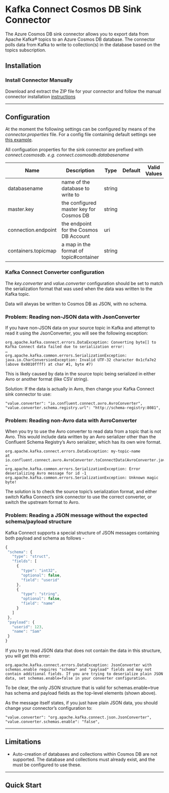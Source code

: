# Kafka Connect Cosmos DB Sink Connector

The Azure Cosmos DB sink connector allows you to export data from Apache Kafka® topics to an Azure Cosmos DB database. 
The connector polls data from Kafka to write to collection(s) in the database based on the topics subscription. 


## Installation

### Install Connector Manually
Download and extract the ZIP file for your connector and follow the manual connector installation [instructions](https://docs.confluent.io/current/connect/managing/install.html#install-connector-manually)

<hr>

## Configuration

At the moment the following settings can be configured by means of the *connector.properties* file. For a config file containing default settings see [this example](../src/integration-test/resources/sink.config.json).

All configuation properties for the sink connector are prefixed with *connect.cosmosdb. e.g. connect.cosmosdb.databasename*


| Name                                           | Description                                                                                          | Type    | Default                                                                       | Valid Values                                                                                                     | Importance |
|------------------------------------------------|------------------------------------------------------------------------------------------------------|---------|-------------------------------------------------------------------------------|------------------------------------------------------------------------------------------------------------------|------------|
| databasename                             | name of the database to write to                                                              | string  |
| master.key | the configured master key for Cosmos DB | string |
| connection.endpoint | the endpoint for the Cosmos DB Account | uri | 
| containers.topicmap | a map in the format of topic#container  | string |


### Kafka Connect Converter configuration

The *key.converter* and *value.converter* configuration should be set to match the serialization format that was used when the data was written to the Kafka topic. 

Data will alwyas be written to Cosmos DB as JSON, with no schema. 

### Problem: Reading non-JSON data with JsonConverter
If you have non-JSON data on your source topic in Kafka and attempt to read it using the JsonConverter, you will see the following exception:

```properties
org.apache.kafka.connect.errors.DataException: Converting byte[] to Kafka Connect data failed due to serialization error:
…
org.apache.kafka.common.errors.SerializationException: java.io.CharConversionException: Invalid UTF-32 character 0x1cfa7e2 (above 0x0010ffff) at char #1, byte #7)
```

This is likely caused by data in the source topic being serialized in either Avro or another format (like CSV string).

Solution: If the data is actually in Avro, then change your Kafka Connect sink connector to use:

```properties
"value.converter": "io.confluent.connect.avro.AvroConverter",
"value.converter.schema.registry.url": "http://schema-registry:8081",
```

### Problem: Reading non-Avro data with AvroConverter
When you try to use the Avro converter to read data from a topic that is not Avro. This would include data written by an Avro serializer other than the Confluent Schema Registry’s Avro serializer, which has its own wire format.

```properties
org.apache.kafka.connect.errors.DataException: my-topic-name
at io.confluent.connect.avro.AvroConverter.toConnectData(AvroConverter.java:97)
…
org.apache.kafka.common.errors.SerializationException: Error deserializing Avro message for id -1
org.apache.kafka.common.errors.SerializationException: Unknown magic byte!
```

The solution is to check the source topic’s serialization format, and either switch Kafka Connect’s sink connector to use the correct converter, or switch the upstream format to Avro. 

### Problem: Reading a JSON message without the expected schema/payload structure
Kafka Connect supports a special structure of JSON messages containing both payload and schema as follows - 

 
 ```javascript
{
  "schema": {
    "type": "struct",
    "fields": [
      {
        "type": "int32",
        "optional": false,
        "field": "userid"
      },
      {
        "type": "string",
        "optional": false,
        "field": "name"
      }
    ]
  },
  "payload": {
    "userid": 123,
    "name": "Sam"
  }
}
```

If you try to read JSON data that does not contain the data in this structure, you will get this error:

```properties
org.apache.kafka.connect.errors.DataException: JsonConverter with schemas.enable requires "schema" and "payload" fields and may not contain additional fields. If you are trying to deserialize plain JSON data, set schemas.enable=false in your converter configuration.
```

To be clear, the only JSON structure that is valid for schemas.enable=true has schema and payload fields as the top-level elements (shown above).

As the message itself states, if you just have plain JSON data, you should change your connector’s configuration to:

```properties
"value.converter": "org.apache.kafka.connect.json.JsonConverter",
"value.converter.schemas.enable": "false",
```

<hr>

## Limitations
* Auto-creation of databases and collections within Cosmos DB are not supported. The database and collections must already exist, and the must be configured to use these.

<hr>

## Quick Start
